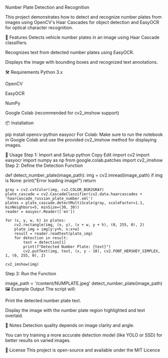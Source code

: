 Number Plate Detection and Recognition

This project demonstrates how to detect and recognize number plates from images using OpenCV's Haar Cascades for object detection and EasyOCR for optical character recognition.

📌 Features
Detects vehicle number plates in an image using Haar Cascade classifiers.

Recognizes text from detected number plates using EasyOCR.

Displays the image with bounding boxes and recognized text annotations.

🛠 Requirements
Python 3.x

OpenCV

EasyOCR

NumPy

Google Colab (recommended for cv2_imshow support)

📦 Installation

pip install opencv-python easyocr
For Colab:
Make sure to run the notebook in Google Colab and use the provided cv2_imshow method for displaying images.

📁 Usage
Step 1: Import and Setup
python
Copy
Edit
import cv2
import easyocr
import numpy as np
from google.colab.patches import cv2_imshow
Step 2: Define the Detection Function

def detect_number_plate(image_path):
    img = cv2.imread(image_path)
    if img is None:
        print("Error loading image!")
        return

    gray = cv2.cvtColor(img, cv2.COLOR_BGR2GRAY)
    plate_cascade = cv2.CascadeClassifier(cv2.data.haarcascades + 'haarcascade_russian_plate_number.xml')
    plates = plate_cascade.detectMultiScale(gray, scaleFactor=1.1, minNeighbors=5, minSize=(30, 30))
    reader = easyocr.Reader(['en'])

    for (x, y, w, h) in plates:
        cv2.rectangle(img, (x, y), (x + w, y + h), (0, 255, 0), 2)
        plate_img = img[y:y+h, x:x+w]
        result = reader.readtext(plate_img)
        for detection in result:
            text = detection[1]
            print(f"Detected Number Plate: {text}")
            cv2.putText(img, text, (x, y - 10), cv2.FONT_HERSHEY_SIMPLEX, 1, (0, 255, 0), 2)

    cv2_imshow(img)
Step 3: Run the Function

image_path = '/content/NUMPLATE.jpeg'
detect_number_plate(image_path)
🖼 Example Output
The script will:

Print the detected number plate text.

Display the image with the number plate region highlighted and text overlaid.

📌 Notes
Detection quality depends on image clarity and angle.

You can try training a more accurate detection model (like YOLO or SSD) for better results on varied images.

📄 License
This project is open-source and available under the MIT Licence
